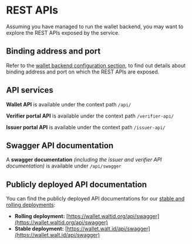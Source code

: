 # REST APIs

Assuming you have managed to run the wallet backend, you may want to explore the REST APIs exposed by the service.

## Binding address and port

Refer to the [wallet backend configuration section](../configuration-and-setup/wallet-backend-setup.md#binding-address-and-port), to find out details about binding address and port on which the REST APIs are exposed.

## API services

**Wallet API** is available under the context path `/api/`

**Verifier portal API** is available under the context path `/verifier-api/`

**Issuer portal API** is available under the context path `/issuer-api/`

## Swagger API documentation

A **swagger documentation** _(including the issuer and verifier API documentation)_ is available under `/api/swagger`

## Publicly deployed API documentation

You can find the publicly deployed API documentations for our [stable and rolling deployments](public-deployments.md):

* **Rolling deployment:** [https://wallet.waltid.org/api/swagger](https://wallet.waltid.org/api/swagger)
* **Stable deployment:** [https://wallet.walt.id/api/swagger](https://wallet.walt.id/api/swagger)
